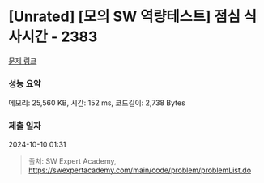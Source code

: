 # [Unrated] [모의 SW 역량테스트] 점심 식사시간 - 2383 

[문제 링크](https://swexpertacademy.com/main/code/problem/problemDetail.do?contestProbId=AV5-BEE6AK0DFAVl) 

### 성능 요약

메모리: 25,560 KB, 시간: 152 ms, 코드길이: 2,738 Bytes

### 제출 일자

2024-10-10 01:31



> 출처: SW Expert Academy, https://swexpertacademy.com/main/code/problem/problemList.do